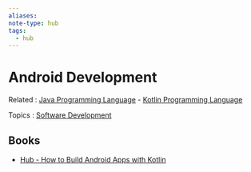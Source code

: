 ```yaml
---
aliases:
note-type: hub
tags:
  - hub
---
```


# Android Development

Related : [Java Programming Language](../_inbox/Java%20Programming%20Language.md) - [Kotlin Programming Language](../_inbox/Kotlin%20Programming%20Language.md)

Topics : [Software Development](Software%20Development)

## Books

- [Hub - How to Build Android Apps with Kotlin](../book-note-reference-hub/Hub%20-%20How%20to%20Build%20Android%20Apps%20with%20Kotlin.md)

